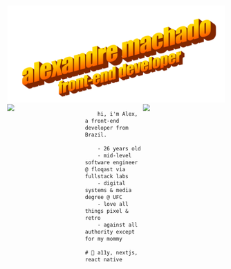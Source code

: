 <img src="wordart.png" alt="Imagem de apresentação do Alexandre Machado - Desenvolvedor front-end" width="1200">

<img src="https://media4.giphy.com/media/3o6fJ5z2bgCLBshZUA/giphy.gif?cid=ecf05e47a7egtppt2wmudbnlehnl9id7zakwbn53jg2w246r&rid=giphy.gif" align="left" width="180"/>

<img src="https://i.pinimg.com/originals/8f/f4/f3/8ff4f30b9e621b8879cf6eb0f6f4d519.gif" align="right" width="190"/>

```code
    hi, i'm Alex, a front-end developer from Brazil.

    - 26 years old
    - mid-level software engineer @ floqast via fullstack labs
    - digital systems & media degree @ UFC
    - love all things pixel & retro
    - against all authority except for my mommy

# 📖 a11y, nextjs, react native

```
